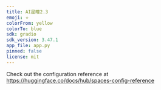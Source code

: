 ```yaml
---
title: AI星瞳2.3
emoji: ⭐
colorFrom: yellow
colorTo: blue
sdk: gradio
sdk_version: 3.47.1
app_file: app.py
pinned: false
license: mit
---
```


Check out the configuration reference at https://huggingface.co/docs/hub/spaces-config-reference